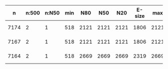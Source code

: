 n     |n:500  |n:N50  |min  |N80   |N50   |N20   |E-size  |max   |sum   |name
---   |---    |---    |---  |---   |---   |---   |---     |---   |---   |---
7174  |2      |1      |518  |2121  |2121  |2121  |1806    |2121  |2639  |ne234-unitigs.fa
7167  |2      |1      |518  |2121  |2121  |2121  |1806    |2121  |2639  |ne234-contigs.fa
7164  |2      |1      |518  |2669  |2669  |2669  |2319    |2669  |3187  |ne234-scaffolds.fa
